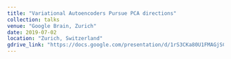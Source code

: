 ```yaml
---
title: "Variational Autoencoders Pursue PCA directions"
collection: talks
venue: "Google Brain, Zurich"
date: 2019-07-02
location: "Zurich, Switzerland"
gdrive_link: "https://docs.google.com/presentation/d/1rS3CKa80U1FMAGjSCJZ03dYzFeu_lLePqhyULr0Nk3A/edit?usp=sharing"
---
```

